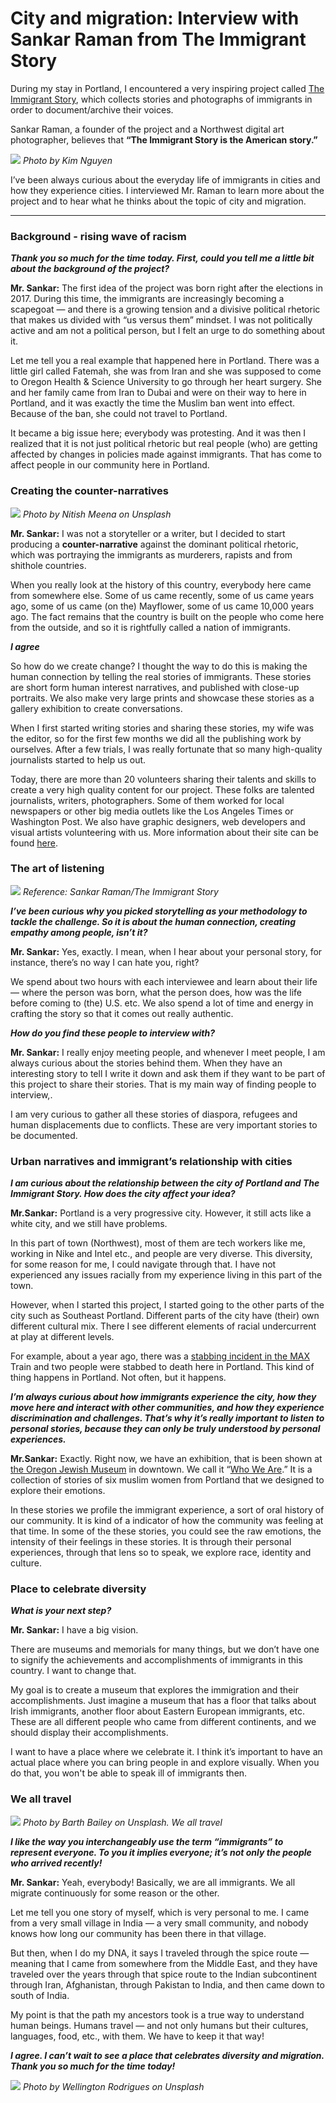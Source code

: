 
# City and migration: Interview with Sankar Raman from The Immigrant Story

During my stay in Portland, I encountered a very inspiring project called [The Immigrant Story]((https://theimmigrantstory.org/)), which collects stories and photographs of immigrants in order to document/archive their voices.

Sankar Raman, a founder of the project and a Northwest digital art photographer, believes that **“The Immigrant Story is the American story.”**

![](Sankar-Raman-by-kim.jpg)
*Photo by Kim Nguyen*

I’ve been always curious about the everyday life of immigrants in cities and how they experience cities. I interviewed Mr. Raman to learn more about the project and to hear what he thinks about the topic of city and migration.

---

### Background - rising wave of racism

***Thank you so much for the time today. First, could you tell me a little bit about the background of the project?***

**Mr. Sankar:** The first idea of the project was born right after the elections in 2017. During this time, the immigrants are increasingly becoming a scapegoat — and there is a growing tension and a divisive political rhetoric that makes us divided with “us versus them” mindset. I was not politically active and am not a political person, but I felt an urge to do something about it.

Let me tell you a real example that happened here in Portland. There was a little girl called Fatemah, she was from Iran and she was supposed to come to Oregon Health & Science University to go through her heart surgery. She and her family came from Iran to Dubai and were on their way to here in Portland, and it was exactly the time the Muslim ban went into effect. Because of the ban, she could not travel to Portland.

It became a big issue here; everybody was protesting. And it was then I realized that it is not just political rhetoric but real people (who) are getting affected by changes in policies made against immigrants. That has come to affect people in our community here in Portland.

### Creating the counter-narratives

![](immigrantstory.jpg)
*Photo by Nitish Meena on Unsplash*

**Mr. Sankar:** I was not a storyteller or a writer, but I decided to start producing a **counter-narrative** against the dominant political rhetoric, which was portraying the immigrants as murderers, rapists and from shithole countries.

When you really look at the history of this country, everybody here came from somewhere else. Some of us came recently, some of us came years ago, some of us came (on the) Mayflower, some of us came 10,000 years ago. The fact remains that the country is built on the people who come here from the outside, and so it is rightfully called a nation of immigrants.

***I agree***

So how do we create change? I thought the way to do this is making the human connection by telling the real stories of immigrants. These stories are short form human interest narratives, and published with close-up portraits. We also make very large prints and showcase these stories as a gallery exhibition to create conversations.

When I first started writing stories and sharing these stories, my wife was the editor, so for the first few months we did all the publishing work by ourselves. After a few trials, I was really fortunate that so many high-quality journalists started to help us out.

Today, there are more than 20 volunteers sharing their talents and skills to create a very high quality content for our project. These folks are talented journalists, writers, photographers. Some of them worked for local newspapers or other big media outlets like the Los Angeles Times or Washington Post. We also have graphic designers, web developers and visual artists volunteering with us. More information about their site can be found [here](https://theimmigrantstory.org/our-story/).

### The art of listening

![](immigrantstory02.jpg)
*Reference: Sankar Raman/The Immigrant Story*

***I’ve been curious why you picked storytelling as your methodology to tackle the challenge. So it is about the human connection, creating empathy among people, isn’t it?***

**Mr. Sankar:** Yes, exactly. I mean, when I hear about your personal story, for instance, there’s no way I can hate you, right?

We spend about two hours with each interviewee and learn about their life — where the person was born, what the person does, how was the life before coming to (the) U.S. etc. We also spend a lot of time and energy in crafting the story so that it comes out really authentic.

***How do you find these people to interview with?***

**Mr. Sankar:** I really enjoy meeting people, and whenever I meet people, I am always curious about the stories behind them. When they have an interesting story to tell I write it down and ask them if they want to be part of this project to share their stories. That is my main way of finding people to interview,.

I am very curious to gather all these stories of diaspora, refugees and human displacements due to conflicts. These are very important stories to be documented.

### Urban narratives and immigrant’s relationship with cities

***I am curious about the relationship between the city of Portland and The Immigrant Story. How does the city affect your idea?***

**Mr.Sankar:** Portland is a very progressive city. However, it still acts like a white city, and we still have problems.

In this part of town (Northwest), most of them are tech workers like me, working in Nike and Intel etc., and people are very diverse. This diversity, for some reason for me, I could navigate through that. I have not experienced any issues racially from my experience living in this part of the town.

However, when I started this project, I started going to the other parts of the city such as Southeast Portland. Different parts of the city have (their) own different cultural mix. There I see different elements of racial undercurrent at play at different levels.

For example, about a year ago, there was a [stabbing incident in the MAX](https://en.wikipedia.org/wiki/2017_Portland_train_attack) Train and two people were stabbed to death here in Portland. This kind of thing happens in Portland. Not often, but it happens.

***I’m always curious about how immigrants experience the city, how they move here and interact with other communities, and how they experience discrimination and challenges. That’s why it’s really important to listen to personal stories, because they can only be truly understood by personal experiences.***

**Mr.Sankar:** Exactly. Right now, we have an exhibition, that is been shown at [the Oregon Jewish Museum]((http://www.ojmche.org/)) in downtown. We call it “[Who We Are](https://theimmigrantstory.org/who-we-are/).” It is a collection of stories of six muslim women from Portland that we designed to explore their emotions.

In these stories we profile the immigrant experience, a sort of oral history of our community. It is kind of a indicator of how the community was feeling at that time. In some of the these stories, you could see the raw emotions, the intensity of their feelings in these stories. It is through their personal experiences, through that lens so to speak, we explore race, identity and culture.


### Place to celebrate diversity

***What is your next step?***

**Mr. Sankar:** I have a big vision.

There are museums and memorials for many things, but we don’t have one to signify the achievements and accomplishments of immigrants in this country. I want to change that.

My goal is to create a museum that explores the immigration and their accomplishments. Just imagine a museum that has a floor that talks about Irish immigrants, another floor about Eastern European immigrants, etc.
These are all different people who came from different continents, and we should display their accomplishments.

I want to have a place where we celebrate it. I think it’s important to have an actual place where you can bring people in and explore visually. When you do that, you won't be able to speak ill of immigrants then.

### We all travel

![](imigratntstory03.jpg)
*Photo by Barth Bailey on Unsplash. We all travel*

***I like the way you interchangeably use the term “immigrants” to represent everyone. To you it implies everyone; it’s not only the people who arrived recently!***

**Mr. Sankar:** Yeah, everybody! Basically, we are all immigrants. We all migrate continuously for some reason or the other.

Let me tell you one story of myself, which is very personal to me. I came from a very small village in India — a very small community, and nobody knows how long our community has been there in that village.

But then, when I do my DNA, it says I traveled through the spice route — meaning that I came from somewhere from the Middle East, and they have traveled over the years through that spice route to the Indian subcontinent through Iran, Afghanistan, through Pakistan to India, and then came down to south of India.

My point is that the path my ancestors took is a true way to understand human beings. Humans travel — and not only humans but their cultures, languages, food, etc., with them. We have to keep it that way!

***I agree. I can’t wait to see a place that celebrates diversity and migration. Thank you so much for the time today!***

![](immigrantstory01.jpg)
*Photo by Wellington Rodrigues on Unsplash*
